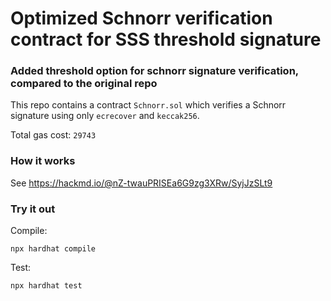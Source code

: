 # Optimized Schnorr verification contract for SSS threshold signature 
### Added threshold option for schnorr signature verification, compared to the original repo

This repo contains a contract `Schnorr.sol` which verifies a Schnorr signature using only `ecrecover` and `keccak256`. 

Total gas cost: `29743`

### How it works

See https://hackmd.io/@nZ-twauPRISEa6G9zg3XRw/SyjJzSLt9

### Try it out

Compile:
```
npx hardhat compile
```

Test:
```
npx hardhat test
```
